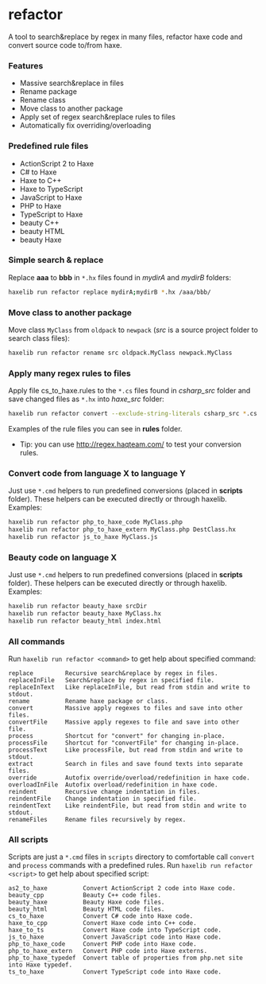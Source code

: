 # refactor #

A tool to search&replace by regex in many files, refactor haxe code and convert source code to/from haxe.


### Features ###

* Massive search&replace in files
* Rename package
* Rename class
* Move class to another package
* Apply set of regex search&replace rules to files
* Automatically fix overriding/overloading


### Predefined rule files ###

* ActionScript 2 to Haxe
* C# to Haxe
* Haxe to C++
* Haxe to TypeScript
* JavaScript to Haxe
* PHP to Haxe
* TypeScript to Haxe
* beauty C++
* beauty HTML
* beauty Haxe


### Simple search & replace ###
Replace **aaa** to **bbb** in `*.hx` files found in *mydirA* and *mydirB* folders:
```bash
haxelib run refactor replace mydirA;mydirB *.hx /aaa/bbb/
```


### Move class to another package ###

Move class `MyClass` from `oldpack` to `newpack` (*src* is a source project folder to search class files):
```bash
haxelib run refactor rename src oldpack.MyClass newpack.MyClass
```


### Apply many regex rules to files ###

Apply file cs_to_haxe.rules to the `*.cs` files found in *csharp_src* folder and save changed files as `*.hx` into *haxe_src* folder:
```bash
haxelib run refactor convert --exclude-string-literals csharp_src *.cs haxe_src /[.]cs$/.hx/ cs_to_haxe.rules
```
Examples of the rule files you can see in **rules** folder.

* Tip: you can use http://regex.haqteam.com/ to test your conversion rules.


### Convert code from language X to language Y ###

Just use `*.cmd` helpers to run predefined conversions (placed in **scripts** folder).
These helpers can be executed directly or through haxelib. Examples:
```bash
haxelib run refactor php_to_haxe_code MyClass.php
haxelib run refactor php_to_haxe_extern MyClass.php DestClass.hx
haxelib run refactor js_to_haxe MyClass.js
```


### Beauty code on language X ###

Just use `*.cmd` helpers to run predefined conversions (placed in **scripts** folder).
These helpers can be executed directly or through haxelib. Examples:
```bash
haxelib run refactor beauty_haxe srcDir
haxelib run refactor beauty_haxe MyClass.hx
haxelib run refactor beauty_html index.html
```


### All commands ###

Run `haxelib run refactor <command>` to get help about specified command:
```
replace         Recursive search&replace by regex in files.
replaceInFile   Search&replace by regex in specified file.
replaceInText   Like replaceInFile, but read from stdin and write to stdout.
rename          Rename haxe package or class.
convert         Massive apply regexes to files and save into other files.
convertFile     Massive apply regexes to file and save into other file.
process         Shortcut for "convert" for changing in-place.
processFile     Shortcut for "convertFile" for changing in-place.
processText     Like processFile, but read from stdin and write to stdout.
extract         Search in files and save found texts into separate files.
override        Autofix override/overload/redefinition in haxe code.
overloadInFile  Autofix overload/redefinition in haxe code.
reindent        Recursive change indentation in files.
reindentFile    Change indentation in specified file.
reindentText    Like reindentFile, but read from stdin and write to stdout.
renameFiles     Rename files recursively by regex.
```


### All scripts ###

Scripts are just a `*.cmd` files in `scripts` directory to comfortable call `convert` and `process` commands with a predefined rules.
Run `haxelib run refactor <script>` to get help about specified script:
```
as2_to_haxe          Convert ActionScript 2 code into Haxe code.
beauty_cpp           Beauty C++ code files.
beauty_haxe          Beauty Haxe code files.
beauty_html          Beauty HTML code files.
cs_to_haxe           Convert C# code into Haxe code.
haxe_to_cpp          Convert Haxe code into C++ code.
haxe_to_ts           Convert Haxe code into TypeScript code.
js_to_haxe           Convert JavaScript code into Haxe code.
php_to_haxe_code     Convert PHP code into Haxe code.
php_to_haxe_extern   Convert PHP code into Haxe externs.
php_to_haxe_typedef  Convert table of properties from php.net site into Haxe typedef.
ts_to_haxe           Convert TypeScript code into Haxe code.
```
